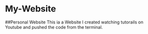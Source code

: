 # My-Website
##Personal Website
This ia a Website I created watching tutorails on Youtube and pushed the code from the terminal.
